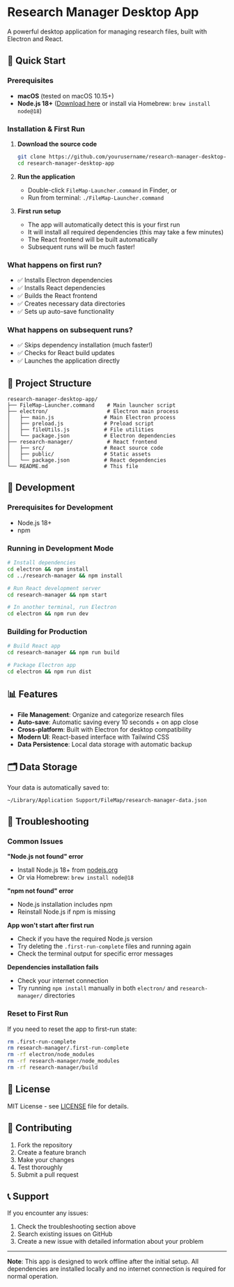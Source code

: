 # Research Manager Desktop App

A powerful desktop application for managing research files, built with Electron and React.

## 🚀 Quick Start

### Prerequisites
- **macOS** (tested on macOS 10.15+)
- **Node.js 18+** ([Download here](https://nodejs.org/) or install via Homebrew: `brew install node@18`)

### Installation & First Run

1. **Download the source code**
   ```bash
   git clone https://github.com/yourusername/research-manager-desktop-app.git
   cd research-manager-desktop-app
   ```

2. **Run the application**
   - Double-click `FileMap-Launcher.command` in Finder, or
   - Run from terminal: `./FileMap-Launcher.command`

3. **First run setup**
   - The app will automatically detect this is your first run
   - It will install all required dependencies (this may take a few minutes)
   - The React frontend will be built automatically
   - Subsequent runs will be much faster!

### What happens on first run?
- ✅ Installs Electron dependencies
- ✅ Installs React dependencies  
- ✅ Builds the React frontend
- ✅ Creates necessary data directories
- ✅ Sets up auto-save functionality

### What happens on subsequent runs?
- ✅ Skips dependency installation (much faster!)
- ✅ Checks for React build updates
- ✅ Launches the application directly

## 📁 Project Structure

```
research-manager-desktop-app/
├── FileMap-Launcher.command    # Main launcher script
├── electron/                   # Electron main process
│   ├── main.js                # Main Electron process
│   ├── preload.js             # Preload script
│   ├── fileUtils.js           # File utilities
│   └── package.json           # Electron dependencies
├── research-manager/           # React frontend
│   ├── src/                   # React source code
│   ├── public/                # Static assets
│   └── package.json           # React dependencies
└── README.md                  # This file
```

## 🔧 Development

### Prerequisites for Development
- Node.js 18+
- npm

### Running in Development Mode
```bash
# Install dependencies
cd electron && npm install
cd ../research-manager && npm install

# Run React development server
cd research-manager && npm start

# In another terminal, run Electron
cd electron && npm run dev
```

### Building for Production
```bash
# Build React app
cd research-manager && npm run build

# Package Electron app
cd electron && npm run dist
```

## 📊 Features

- **File Management**: Organize and categorize research files
- **Auto-save**: Automatic saving every 10 seconds + on app close
- **Cross-platform**: Built with Electron for desktop compatibility
- **Modern UI**: React-based interface with Tailwind CSS
- **Data Persistence**: Local data storage with automatic backup

## 🗂️ Data Storage

Your data is automatically saved to:
```
~/Library/Application Support/FileMap/research-manager-data.json
```

## 🐛 Troubleshooting

### Common Issues

**"Node.js not found" error**
- Install Node.js 18+ from [nodejs.org](https://nodejs.org/)
- Or via Homebrew: `brew install node@18`

**"npm not found" error**
- Node.js installation includes npm
- Reinstall Node.js if npm is missing

**App won't start after first run**
- Check if you have the required Node.js version
- Try deleting the `.first-run-complete` files and running again
- Check the terminal output for specific error messages

**Dependencies installation fails**
- Check your internet connection
- Try running `npm install` manually in both `electron/` and `research-manager/` directories

### Reset to First Run
If you need to reset the app to first-run state:
```bash
rm .first-run-complete
rm research-manager/.first-run-complete
rm -rf electron/node_modules
rm -rf research-manager/node_modules
rm -rf research-manager/build
```

## 📝 License

MIT License - see [LICENSE](LICENSE) file for details.

## 🤝 Contributing

1. Fork the repository
2. Create a feature branch
3. Make your changes
4. Test thoroughly
5. Submit a pull request

## 📞 Support

If you encounter any issues:
1. Check the troubleshooting section above
2. Search existing issues on GitHub
3. Create a new issue with detailed information about your problem

---

**Note**: This app is designed to work offline after the initial setup. All dependencies are installed locally and no internet connection is required for normal operation.
